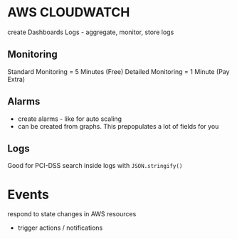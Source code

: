# AWS CLOUDWATCH
create Dashboards
Logs - aggregate, monitor, store logs

## Monitoring
Standard Monitoring = 5 Minutes (Free)
Detailed Monitoring = 1 Minute (Pay Extra)

## Alarms
- create alarms - like for auto scaling
- can be created from graphs. This prepopulates a lot of fields for you

## Logs
Good for PCI-DSS
search inside logs with `JSON.stringify()`

# Events
respond to state changes in AWS resources
- trigger actions / notifications
